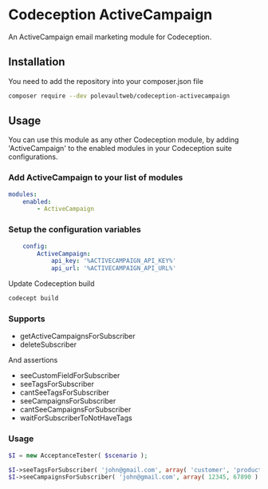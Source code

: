 Codeception ActiveCampaign
==========

An ActiveCampaign email marketing module for Codeception.

## Installation
You need to add the repository into your composer.json file

```bash
composer require --dev polevaultweb/codeception-activecampaign
```

## Usage

You can use this module as any other Codeception module, by adding 'ActiveCampaign' to the enabled modules in your Codeception suite configurations.

### Add ActiveCampaign to your list of modules

```yml
modules:
    enabled:
        - ActiveCampaign
 ```  

### Setup the configuration variables

```yml
    config:
        ActiveCampaign:
            api_key: '%ACTIVECAMPAIGN_API_KEY%'
            api_url: '%ACTIVECAMPAIGN_API_URL%'
 ```     
 
Update Codeception build
  
```bash
codecept build
 ```
  
### Supports

* getActiveCampaignsForSubscriber
* deleteSubscriber

And assertions

* seeCustomFieldForSubscriber
* seeTagsForSubscriber
* cantSeeTagsForSubscriber
* seeCampaignsForSubscriber
* cantSeeCampaignsForSubscriber
* waitForSubscriberToNotHaveTags

### Usage

```php
$I = new AcceptanceTester( $scenario );

$I->seeTagsForSubscriber( 'john@gmail.com', array( 'customer', 'product-x' ) );
$I->seeCampaignsForSubscriber( 'john@gmail.com', array( 12345, 67890 ) );

```

